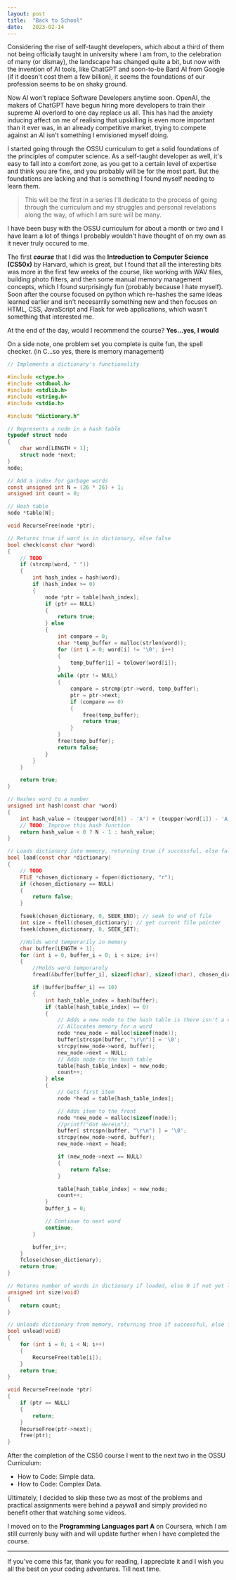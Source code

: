 ```yaml
---
layout: post
title:  "Back to School"
date:   2023-02-14
---
```


Considering the rise of self-taught developers, which about a third of them not being officially taught in university where I am from, to the celebration of many (or dismay), the landscape has changed quite a bit, but now with the invention of AI tools, like ChatGPT and soon-to-be Bard AI from Google (if it doesn't cost them a few billion), it seems the foundations of our profession seems to be on shaky ground.

Now AI won't replace Software Developers anytime soon. OpenAI, the makers of ChatGPT have begun hiring more developers to train their supreme AI overlord to one day replace us all. This has had the anxiety inducing affect on me of realising that upskilling is even more important than it ever was, in an already competitive market, trying to compete against an AI isn't something I envisioned myself doing.

I started going through the OSSU curriculum to get a solid foundations of the principles of computer science. As a self-taught developer as well, it's easy to fall into a comfort zone, as you get to a certain level of expertise and think you are fine, and you probably will be for the most part. But the foundations are lacking and that is something I found myself needing to learn them.

> This will be the first in a series I'll dedicate to the process of going through the curriculum and my struggles and personal revelations along the way, of which I am sure will be many.

I have been busy with the OSSU curriculum for about a month or two and I have learn a lot of things I probably wouldn't have thought of on my own as it never truly occured to me.

The first ***course*** that I did was the **Introduction to Computer Science (CS50x)** by Harvard, which is great, but I found that all the interesting bits was more in the first few weeks of the course, like working with WAV files, building photo filters, and then some manual memory management concepts, which I found surprisingly fun (probably because I hate myself). Soon after the course focused on python which re-hashes the same ideas learned earlier and isn't necesarrily something new and then focuses on HTML, CSS, JavaScript and Flask for web applications, which wasn't something that interested me.

At the end of the day, would I recommend the course? **Yes...yes, I would**

On a side note, one problem set you complete is quite fun, the spell checker. (in C...so yes, there is memory management)

```c
// Implements a dictionary's functionality

#include <ctype.h>
#include <stdbool.h>
#include <stdlib.h>
#include <string.h>
#include <stdio.h>

#include "dictionary.h"

// Represents a node in a hash table
typedef struct node
{
    char word[LENGTH + 1];
    struct node *next;
}
node;

// Add a index for garbage words
const unsigned int N = (26 * 26) + 1;
unsigned int count = 0;

// Hash table
node *table[N];

void RecurseFree(node *ptr);

// Returns true if word is in dictionary, else false
bool check(const char *word)
{
    // TODO
    if (strcmp(word, " "))
    {
        int hash_index = hash(word);
        if (hash_index >= 0)
        {
            node *ptr = table[hash_index];
            if (ptr == NULL)
            {
                return true;
            } else
            {
                int compare = 0;
                char *temp_buffer = malloc(strlen(word));
                for (int i = 0; word[i] != '\0'; i++)
                {
                    temp_buffer[i] = tolower(word[i]);
                }
                while (ptr != NULL)
                {
                    compare = strcmp(ptr->word, temp_buffer);
                    ptr = ptr->next;
                    if (compare == 0)
                    {
                        free(temp_buffer);
                        return true;
                    }
                }
                free(temp_buffer);
                return false;
            }
        }
    }

    return true;
}

// Hashes word to a number
unsigned int hash(const char *word)
{
    int hash_value = (toupper(word[0]) - 'A') + (toupper(word[1]) - 'A');
    // TODO: Improve this hash function
    return hash_value < 0 ? N - 1 : hash_value;
}

// Loads dictionary into memory, returning true if successful, else false
bool load(const char *dictionary)
{
    // TODO
    FILE *chosen_dictionary = fopen(dictionary, "r");
    if (chosen_dictionary == NULL)
    {
        return false;
    }

    fseek(chosen_dictionary, 0, SEEK_END); // seek to end of file
    int size = ftell(chosen_dictionary); // get current file pointer
    fseek(chosen_dictionary, 0, SEEK_SET);

    //Holds word temporarily in memory
    char buffer[LENGTH + 1];
    for (int i = 0, buffer_i = 0; i < size; i++)
    {
        //Holds word temporaroly
        fread(&buffer[buffer_i], sizeof(char), sizeof(char), chosen_dictionary);

        if (buffer[buffer_i] == 10)
        {
            int hash_table_index = hash(buffer);
            if (table[hash_table_index] == 0)
            {
                // Adds a new node to the hash table is there isn't a value
                // Allocates memory for a word
                node *new_node = malloc(sizeof(node));
                buffer[strcspn(buffer, "\r\n")] = '\0';
                strcpy(new_node->word, buffer);
                new_node->next = NULL;
                // Adds node to the hash table
                table[hash_table_index] = new_node;
                count++;
            } else
            {
                // Gets first item
                node *head = table[hash_table_index];

                // Adds item to the front
                node *new_node = malloc(sizeof(node));
                //printf("Got Here\n");
                buffer[ strcspn(buffer, "\r\n") ] = '\0';
                strcpy(new_node->word, buffer);
                new_node->next = head;

                if (new_node->next == NULL)
                {
                    return false;
                }

                table[hash_table_index] = new_node;
                count++;
            }
            buffer_i = 0;

            // Continue to next word
            continue;
        }

        buffer_i++;
    }
    fclose(chosen_dictionary);
    return true;
}

// Returns number of words in dictionary if loaded, else 0 if not yet loaded
unsigned int size(void)
{
    return count;
}

// Unloads dictionary from memory, returning true if successful, else false
bool unload(void)
{
    for (int i = 0; i < N; i++)
    {
        RecurseFree(table[i]);
    }
    return true;
}

void RecurseFree(node *ptr)
{
    if (ptr == NULL)
    {
        return;
    }
    RecurseFree(ptr->next);
    free(ptr);
}
```

After the completion of the CS50 course I went to the next two in the OSSU Curriculum:
- How to Code: Simple data.
- How to Code: Complex Data.

Ultimately, I decided to skip these two as most of the problems and practical assignments were behind a paywall and simply provided no benefit other that watching some videos.

I moved on to the **Programming Languages part A** on Coursera, which I am still currenly busy with and will update further when I have completed the course.

------------

If you've come this far, thank you for reading, I appreciate it and I wish you all the best on your coding adventures. Till next time.
